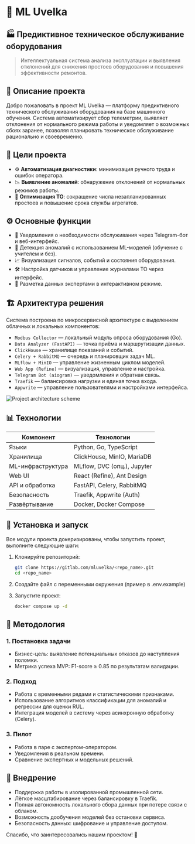# 🔧 ML Uvelka

## 🏭 Предиктивное техническое обслуживание оборудования

> Интеллектуальная система анализа эксплуатации и выявления отклонений для снижения простоев оборудования и повышения эффективности ремонтов.

## 📌 Описание проекта

Добро пожаловать в проект ML Uvelka — платформу предиктивного технического обслуживания оборудования на базе машинного обучения.
Система автоматизирует сбор телеметрии, выявляет отклонения от нормального режима работы и уведомляет о возможных сбоях заранее, 
позволяя планировать техническое обслуживание рационально и своевременно.

## 🎯 Цели проекта

- ⚙️ **Автоматизация диагностики**: минимизация ручного труда и ошибок оператора.
- 📉 **Выявление аномалий**: обнаружение отклонений от нормальных режимов работы.
- 📆 **Оптимизация ТО**: сокращение числа незапланированных простоев и повышение срока службы агрегатов.

## ⚙️ Основные функции

- 🔔 Уведомления о необходимости обслуживания через Telegram-бот и веб-интерфейс.
- 🧠 Детекция аномалий с использованием ML-моделей (обучение с учителем и без).
- 📈 Визуализация сигналов, событий и состояния оборудования.
- 🛠 Настройка датчиков и управление журналами ТО через интерфейс.
- 👤 Разметка данных экспертами в интерактивном режиме.

## 🏗️ Архитектура решения

Система построена по микросервисной архитектуре с выделением облачных и локальных компонентов:

- `Modbus Collector` — локальный модуль опроса оборудования (Go).
- `Data Analyzer (FastAPI)` — точка приёма и маршрутизации данных.
- `ClickHouse` — хранилище показаний и событий.
- `Celery + RabbitMQ` — очередь и планировщик задач ML.
- `MLflow + MinIO` — управление жизненным циклом моделей.
- `Web App (Refine)` — визуализация, управление и настройка.
- `Telegram Bot (aiogram)` — уведомления и обратная связь.
- `Traefik` — балансировка нагрузки и единая точка входа.
- `Appwrite` — управление пользователями и настройками интерфейса.

![Project architecture scheme](/assets/project_architecture_scheme.jpg)

## 📊 Технологии

| Компонент         | Технологии                  |
| ----------------- |-----------------------------|
| Языки             | Python, Go, TypeScript      |
| Хранилища         | ClickHouse, MinIO, MariaDB  |
| ML-инфраструктура | MLflow, DVC (опц.), Jupyter |
| Web UI            | React (Refine), Ant Design  |
| API и обработка   | FastAPI, Celery, RabbitMQ   |
| Безопасность      | Traefik, Appwrite (Auth)    |
| Развёртывание     | Docker, Docker Compose      |


## 🚀 Установка и запуск

Все модули проекта докеризированы, чтобы запустить проект, выполните следующие шаги:

1. Клонируйте репозиторий:

   ```bash
   git clone https://gitlab.com/mluvelka/<repo_name>.git
   cd <repo_name>
   ```
   
2. Создайте файл с переменными окружения (пример в .env.example)

3. Запустите проект:

   ```bash
   docker compose up -d
   ```

## 🧪 Методология

### 1. Постановка задачи

- Бизнес-цель: выявление потенциальных отказов до наступления поломки.
- Метрика успеха MVP: F1-score ≥ 0.85 по результатам валидации.

### 2. Подход

- Работа с временными рядами и статистическими признаками.
- Использование алгоритмов классификации для аномалий и регрессии для оценки RUL.
- Интеграция моделей в систему через асинхронную обработку (Celery).

### 3. Пилот

- Работа в паре с экспертом-оператором.
- Уведомления в реальном времени.
- Сравнение экспертных и модельных решений.

## 🔧 Внедрение

- Поддержка работы в изолированной промышленной сети.
- Лёгкое масштабирование через балансировку в Traefik.
- Полная автономность локального сбора данных при потере связи с облаком.
- Возможность дообучения моделей без остановки сервиса.
- Безопасность данных: шифрование и управление доступом.

Спасибо, что заинтересовались нашим проектом! 🚀
